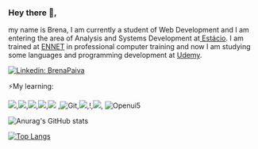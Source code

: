 ### Hey there 👋,


my name is Brena, I am currently a student of Web Development and I am entering the area of ​​Analysis and Systems Development at<a href="https://www.estacio.br/"> Estácio</a>.  I am trained at <a href="https://www.ennet.com.br/">ENNET</a> in professional computer training and now I am studying some languages ​​and programming development at <a href="https://www.Udemy.com">Udemy</a>.



[![Linkedin: BrenaPaiva](https://img.shields.io/badge/-Linkedin-blue?style=flat-square&logo=Linkedin&logoColor=white&link=https://www.linkedin.com/in/brena-paiva-77363717b)](https://www.linkedin.com/in/brena-paiva-77363717b)

⚡My learning:

 ![](https://img.shields.io/badge/-JavaScript-black?style=flat-square&logo=javascript),![](https://img.shields.io/badge/-HTML5-E34F26?style=flat-square&logo=html5&logoColor=white),![](https://img.shields.io/badge/-React-2496ED?style=flat-square&logo=react&logoColor=white),![](https://img.shields.io/badge/-MySQL-4479A1?style=flat-square&logo=mysql&logoColor=white),![](https://img.shields.io/badge/-GitHub-181717?style=flat-square&logo=github)
,![Git](https://img.shields.io/badge/-Git-black?style=flat-square&logo=git),![](https://img.shields.io/badge/-Bootstrap-563D7C?style=flat-square&logo=bootstrap),!,![](https://img.shields.io/badge/-CSS3-1572B6?style=flat-square&logo=css3), ![Openui5](https://img.shields.io/badge/-Openui5-007396?style=flat-square&logo=openui5)


![Anurag's GitHub stats](https://github-readme-stats.vercel.app/api?username=BrenaPaiva&theme=radical&show_icons=true)


[![Top Langs](https://github-readme-stats-one-bice.vercel.app/api/top-langs/?username=BrenaPaiva&theme=radical&layout=compact&exclude_repo=Hardware-Course&hide=Jupyter%20Notebook,MATLAB&role=OWNER,ORGANIZATION_MEMBER&langs_count=10)](https://github.com/anuraghazra/github-readme-stats)
